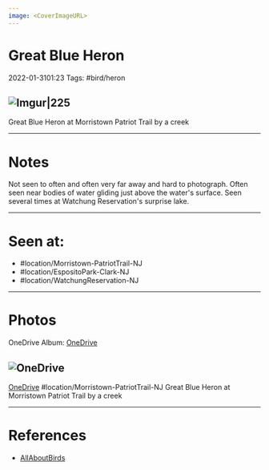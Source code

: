 ```yaml
---
image: <CoverImageURL>
---
```


# **Great Blue Heron**
2022-01-3101:23
Tags: #bird/heron

## ![Imgur|225](https://i.imgur.com/D6SO9Z4.png)
Great Blue Heron at Morristown Patriot Trail by a creek

---------------------------------------------------------------
# **Notes**
Not seen to often and often very far away and hard to photograph. Often seen near bodies of water gliding just above the water's surface. Seen several times at Watchung Reservation's surprise lake.

---------------------------------------------------------------
# Seen at:
-   #location/Morristown-PatriotTrail-NJ 
-   #location/EspositoPark-Clark-NJ
-   #location/WatchungReservation-NJ

---------------------------------------------------------------
# **Photos**
OneDrive Album: [OneDrive](https://1drv.ms/u/s!AvaIuMdCo_w-xlLSfPXFvwpXAjlu?e=pgOQJs)

## ![OneDrive](https://sat02pap001files.storage.live.com/y4mAoSBxfhUV7ZgX_QzmraQUtsvFtOasWRr3Hrbjn7z4J5t29lQCS8fwd7VEJpGS6hRguQVb6c3V3h4jOWrPKY27feTsz5CgpYnrTmu1BbeAjjNVehKlha5ePh7P58dCN-eZ0rOa3Mufm0HzMeZIIibpPqN3UqfgTHSTL4Eo0EOS8FNGyBJHtnrUkTH-NOCViil?encodeFailures=1&width=1339&height=893)
[OneDrive](https://1drv.ms/u/s!AvaIuMdCo_w-xlWE8Zcc7XJrdJ6U)
#location/Morristown-PatriotTrail-NJ 
Great Blue Heron at Morristown Patriot Trail by a creek

---------------------------------------------------------------
# References
- [AllAboutBirds](https://www.allaboutbirds.org/guide/Great_Blue_Heron/id)
